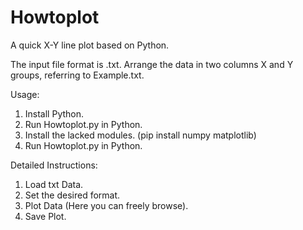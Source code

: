 # Howtoplot
A quick X-Y line plot based on Python.

The input file format is .txt. Arrange the data in two columns X and Y groups, referring to Example.txt.

Usage:
1. Install Python.
2. Run Howtoplot.py in Python.
3. Install the lacked modules. (pip install numpy matplotlib)
4. Run Howtoplot.py in Python.

Detailed Instructions:
1. Load txt Data.
2. Set the desired format.
3. Plot Data (Here you can freely browse).
4. Save Plot.
